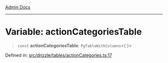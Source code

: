 [Admin Docs](/)

***

# Variable: actionCategoriesTable

> `const` **actionCategoriesTable**: `PgTableWithColumns`\<\{ \}\>

Defined in: [src/drizzle/tables/actionCategories.ts:17](https://github.com/gautam-divyanshu/talawa-api/blob/84910820371ade6fdca33545b3a0fc1e929731b2/src/drizzle/tables/actionCategories.ts#L17)
